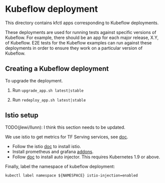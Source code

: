 # Kubeflow deployment

This directory contains kfctl apps corresponding to Kubeflow deployments.

These deployments are used for running tests against specific versions of Kubeflow.
For example, there should be an app for each major release, X.Y, of Kubeflow.
E2E tests for the Kubeflow examples can run against these deployments in order to ensure
they work on a particular version of Kubeflow.

## Creating a Kubeflow deployment

To upgrade the deployment.

1. Run `upgrade_app.sh latest|stable`

1. Run `redeploy_app.sh latest|stable`

## Istio setup

TODO(jlewi/llunn): I think this section needs to be updated.

We use istio to get metrics for TF Serving services, see [doc](https://github.com/kubeflow/kubeflow/blob/master/components/k8s-model-server/istio-integration.md).
- Follow the istio [doc](https://istio.io/docs/setup/kubernetes/quick-start.html#installation-steps) to install istio. 
- Install prometheus and grafana [addons](https://istio.io/docs/tasks/telemetry/using-istio-dashboard.html).
- Follow [doc](https://github.com/kubeflow/kubeflow/blob/master/components/k8s-model-server/istio-integration.md#install-and-configure-istio-sidecar-injector) to install auto injector. This requires Kubernetes 1.9 or above.

Finally, label the namespace of kubeflow deployment:
```
kubectl label namespace ${NAMESPACE} istio-injection=enabled
```
